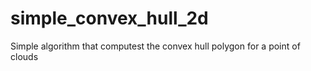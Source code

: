 # simple_convex_hull_2d
Simple algorithm that computest the convex hull polygon for a point of clouds
